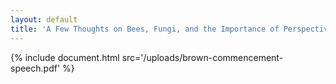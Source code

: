 ```yaml
---
layout: default
title: 'A Few Thoughts on Bees, Fungi, and the Importance of Perspective in a Code Orange World.'
---
```


{% include document.html src='/uploads/brown-commencement-speech.pdf' %}
